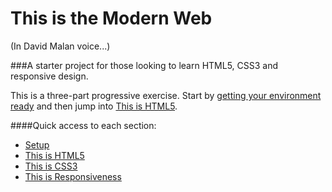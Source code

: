 # This is the Modern Web
(In David Malan voice...)

###A starter project for those looking to learn HTML5, CSS3 and responsive design.

This is a three-part progressive exercise. Start by [getting your environment ready](https://github.com/chrisbay/thisisthemodernweb/tree/gh-pages/setup) and then jump into [This is HTML5](https://github.com/chrisbay/thisisthemodernweb/tree/gh-pages/thisishtml5).

####Quick access to each section:
* [Setup](https://github.com/chrisbay/thisisthemodernweb/tree/gh-pages/setup)
* [This is HTML5](https://github.com/chrisbay/thisisthemodernweb/tree/gh-pages/thisishtml5)
* [This is CSS3](https://github.com/chrisbay/thisisthemodernweb/tree/gh-pages/thisiscss3)
* [This is Responsiveness](https://github.com/chrisbay/thisisthemodernweb/tree/gh-pages/thisisresponsiveness)
